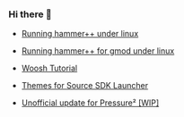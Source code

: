 ### Hi there 👋

* [Running hammer++ under linux](https://michael-soyka.github.io/Michael-Soyka/tutorials/Run_Hammer++_on_Linux/index.html)
* [Running hammer++ for gmod under linux](https://michael-soyka.github.io/Michael-Soyka/tutorials/Run_Hammer++_on_linux_for_gmod/index.html)
* [Woosh Tutorial](https://michael-soyka.github.io/Michael-Soyka/tutorials/Adding_woosh_sound_effect/index.html)
* [Themes for Source SDK Launcher](https://michael-soyka.github.io/Michael-Soyka/stuff/SourceSDKLauncher/index.html)

* [Unofficial update for Pressure² [WIP]](https://github.com/Michael-Soyka/Pressure2-reload)
